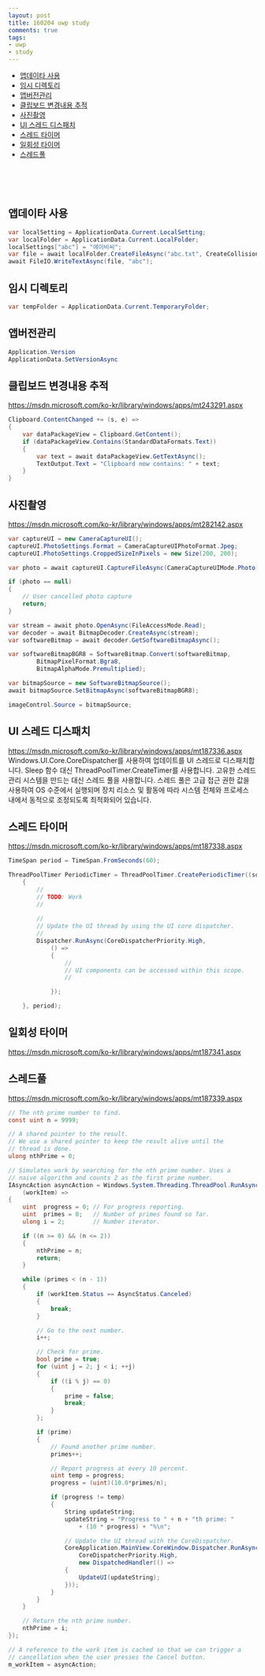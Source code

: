 ```yaml
---
layout: post
title: 160204 uwp study
comments: true
tags:
- uwp
- study
---
```


<!-- TOC -->

- [앱데이타 사용](#앱데이타-사용)
- [임시 디렉토리](#임시-디렉토리)
- [앱버전관리](#앱버전관리)
- [클립보드 변경내용 추적](#클립보드-변경내용-추적)
- [사진촬영](#사진촬영)
- [UI 스레드 디스패치](#ui-스레드-디스패치)
- [스레드 타이머](#스레드-타이머)
- [일회성 타이머](#일회성-타이머)
- [스레드풀](#스레드풀)

<!-- /TOC -->

<br>
<br>
<br>

## 앱데이타 사용

```c#
var localSetting = ApplicationData.Current.LocalSetting;
var localFolder = ApplicationData.Current.LocalFolder;
localSettings["abc"] = "에이비씨";
var file = await localFolder.CreateFileAsync("abc.txt", CreateCollisionOption.ReplaceExisting);
await FileIO.WriteTextAsync(file, "abc");
```

## 임시 디렉토리

```c#
var tempFolder = ApplicationData.Current.TemporaryFolder;
```

## 앱버전관리

```c#
Application.Version
ApplicationData.SetVersionAsync
```

## 클립보드 변경내용 추적
https://msdn.microsoft.com/ko-kr/library/windows/apps/mt243291.aspx

```c#
Clipboard.ContentChanged += (s, e) => 
{
    var dataPackageView = Clipboard.GetContent();
    if (dataPackageView.Contains(StandardDataFormats.Text))
    {
        var text = await dataPackageView.GetTextAsync();
        TextOutput.Text = "Clipboard now contains: " + text;
    }
}
```

## 사진촬영
https://msdn.microsoft.com/ko-kr/library/windows/apps/mt282142.aspx

```c#
var captureUI = new CameraCaptureUI();
captureUI.PhotoSettings.Format = CameraCaptureUIPhotoFormat.Jpeg;
captureUI.PhotoSettings.CroppedSizeInPixels = new Size(200, 200); 

var photo = await captureUI.CaptureFileAsync(CameraCaptureUIMode.Photo);

if (photo == null)
{
    // User cancelled photo capture
    return;
}

var stream = await photo.OpenAsync(FileAccessMode.Read);
var decoder = await BitmapDecoder.CreateAsync(stream);
var softwareBitmap = await decoder.GetSoftwareBitmapAsync();

var softwareBitmapBGR8 = SoftwareBitmap.Convert(softwareBitmap,
        BitmapPixelFormat.Bgra8, 
        BitmapAlphaMode.Premultiplied);

var bitmapSource = new SoftwareBitmapSource();
await bitmapSource.SetBitmapAsync(softwareBitmapBGR8);

imageControl.Source = bitmapSource;
```





## UI 스레드 디스패치
https://msdn.microsoft.com/ko-kr/library/windows/apps/mt187336.aspx
Windows.UI.Core.CoreDispatcher를 사용하여 업데이트를 UI 스레드로 디스패치합니다.
Sleep 함수 대신 ThreadPoolTimer.CreateTimer를 사용합니다.
고유한 스레드 관리 시스템을 만드는 대신 스레드 풀을 사용합니다. 스레드 풀은 고급 접근 권한 값을 사용하여 OS 수준에서 실행되며 장치 리소스 및 활동에 따라 시스템 전체와 프로세스 내에서 동적으로 조정되도록 최적화되어 있습니다.



## 스레드 타이머
https://msdn.microsoft.com/ko-kr/library/windows/apps/mt187338.aspx

```c#
TimeSpan period = TimeSpan.FromSeconds(60);

ThreadPoolTimer PeriodicTimer = ThreadPoolTimer.CreatePeriodicTimer((source) =>
    {
        // 
        // TODO: Work
        // 
        
        // 
        // Update the UI thread by using the UI core dispatcher.
        // 
        Dispatcher.RunAsync(CoreDispatcherPriority.High,
            () =>
            {
                // 
                // UI components can be accessed within this scope.
                // 

            });

    }, period);
```



## 일회성 타이머
https://msdn.microsoft.com/ko-kr/library/windows/apps/mt187341.aspx



## 스레드풀
https://msdn.microsoft.com/ko-kr/library/windows/apps/mt187339.aspx

```c#
// The nth prime number to find.
const uint n = 9999;

// A shared pointer to the result.
// We use a shared pointer to keep the result alive until the 
// thread is done.
ulong nthPrime = 0;

// Simulates work by searching for the nth prime number. Uses a
// naive algorithm and counts 2 as the first prime number.
IAsyncAction asyncAction = Windows.System.Threading.ThreadPool.RunAsync(
    (workItem) =>
{
    uint  progress = 0; // For progress reporting.
    uint  primes = 0;   // Number of primes found so far.
    ulong i = 2;        // Number iterator.

    if ((n >= 0) && (n <= 2))
    {
        nthPrime = n;
        return;
    }

    while (primes < (n - 1))
    {
        if (workItem.Status == AsyncStatus.Canceled)
        {
            break;
        }

        // Go to the next number.
        i++;

        // Check for prime.
        bool prime = true;
        for (uint j = 2; j < i; ++j)
        {
            if ((i % j) == 0)
            {
                prime = false;
                break;
            }
        };

        if (prime)
        {
            // Found another prime number.
            primes++;

            // Report progress at every 10 percent.
            uint temp = progress;
            progress = (uint)(10.0*primes/n);

            if (progress != temp)
            {
                String updateString;
                updateString = "Progress to " + n + "th prime: "
                    + (10 * progress) + "%\n";

                // Update the UI thread with the CoreDispatcher.
                CoreApplication.MainView.CoreWindow.Dispatcher.RunAsync(
                    CoreDispatcherPriority.High,
                    new DispatchedHandler(() =>
                {
                    UpdateUI(updateString);
                }));
            }
        }
    }

    // Return the nth prime number.
    nthPrime = i;
});

// A reference to the work item is cached so that we can trigger a
// cancellation when the user presses the Cancel button.
m_workItem = asyncAction;
```